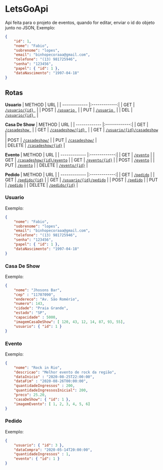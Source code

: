 # LetsGoApi

Api feita para o projeto de eventos, quando for editar, enviar o id do objeto junto no JSON, Exemplo:
```JSON
{
	"id": 1,
	"nome": "Fabio",
	"sobrenome": "lopes",
	"email": "binhopecoraaa@gmail.com",
	"telefone": "(13) 981725946",
	"senha": "123456",
	"papel": { "id": 1 },
	"dataNascimento": "1997-04-18"
}
```

## Rotas

<strong>Usuario</strong>
| METHOD       | URL           |
| ------------- |:-------------:|
| GET  |  [`/usuario/{id} `](#usuario) | 
| POST |  [`/usuario `](#usuario)     | 
| PUT  |  [`/usuario `](#usuario)     | 
| DEL  |  [`/usuario/{id} `](#usuario) |

<strong>Casa De Show</strong>
| METHOD       | URL           |
| ------------- |:-------------:|
| GET  |  [`/casadeshow `](#casa-de-show) | 
| GET  |  [`/casadeshow/{id} `](#casa-de-show) | 
| GET  |  [`/usuario/{id}/casadeshow`](#casa-de-show) |  
| POST |  [`/casadeshow/`](#casa-de-show)     | 
| PUT  |  [`/casadeshow/`](#casa-de-show)      |  
| DELETE  |  [`/casadeshow/{id}`](#casa-de-show) |

<strong>Evento</strong>
| METHOD       | URL           |
| ------------- |:-------------:|
| GET  |  [`/evento`](#evento) |
| GET  |  [`/casadeshow/{id}/evento`](#evento) |
| GET  |  [`/evento/{id}`](#evento) |
| POST |  [`/evento`](#evento) |
| PUT  |  [`/evento`](#evento) |
| DELETE  |  [`/evento/{id}`](#evento) |

<strong>Pedido</strong>
| METHOD       | URL           |
| ------------- |:-------------:|
| GET  |  [`/pedido`](#pedido) |
| GET  |  [`/pedido/{id}`](#pedido) |
| GET  |  [`/usuario/{id}/pedido`](#pedido) |
| POST |  [`/pedido`](#pedido) |
| PUT  |  [`/pedido`](#pedido) |
| DELETE  |  [`/pedido/{id}`](#pedido) |


### Usuario
Exemplo:
```json
{
	"nome": "Fabio",
	"sobrenome": "lopes",
	"email": "binhopecoraaa@gmail.com",
	"telefone": "(13) 981725946",
	"senha": "123456",
	"papel": { "id": 1 },
	"dataNascimento": "1997-04-18"
}
```
### Casa De Show
Exemplo:
```json
{
	"nome": "Jhosons Bar",
	"cep" : "11707090",
	"endereco": "Av. São Romério",
	"numero": 143,
	"cidade": "Praia Grande",
	"estado": "SP",
	"capacidade" : 5000,
	"imagemCasaDeShow": [ 120, 43, 12, 14, 87, 93, 55],
	"usuario": { "id": 1 }
}
```
### Evento
Exemplo:
```json
{
	"nome": "Rock in Rio",
	"descricao": "Melhor evento de rock da região",
	"dataInicio" : "2020-08-25T22:00:00",
	"dataFim" : "2020-08-26T00:00:00",
	"quantidadeIngressos" : 200,
	"quantidadeIngressosInicial": 200,
	"preco": 25.20,
	"casaDeShow": { "id": 1 },
	"imagemEvento": [ 1, 2, 3, 4, 5, 6]
}
```
### Pedido
Exemplo:
```json
{
	"usuario": { "id": 3 },
	"dataCompra": "2020-05-14T20:00:00",
	"quantidadeIngressos" : 1,
	"evento": { "id": 1 }
}
```
